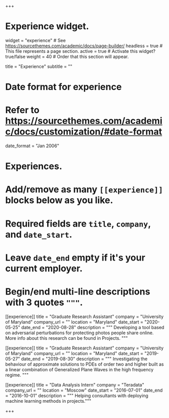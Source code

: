 +++
# Experience widget.
widget = "experience"  # See https://sourcethemes.com/academic/docs/page-builder/
headless = true  # This file represents a page section.
active = true  # Activate this widget? true/false
weight = 40  # Order that this section will appear.

title = "Experience"
subtitle = ""

# Date format for experience
#   Refer to https://sourcethemes.com/academic/docs/customization/#date-format
date_format = "Jan 2006"

# Experiences.
#   Add/remove as many `[[experience]]` blocks below as you like.
#   Required fields are `title`, `company`, and `date_start`.
#   Leave `date_end` empty if it's your current employer.
#   Begin/end multi-line descriptions with 3 quotes `"""`.
[[experience]]
  title = "Graduate Research Assistant"
  company = "University of Maryland"
  company_url = ""
  location = "Maryland"
  date_start = "2020-05-25"
  date_end = "2020-08-28"
  description = """ Developing a tool based on adversarial perturbations for protecting photos people share online. More info about this research can be found in Projects. """


[[experience]]
  title = "Graduate Research Assistant"
  company = "University of Maryland"
  company_url = ""
  location = "Maryland"
  date_start = "2019-05-27"
  date_end = "2019-08-30"
  description = """  Investigating the behaviour of approximate solutions to PDEs of order two and higher built as a linear combination of Generalized Plane Waves in the high frequency regime.  """
  

[[experience]] 
 title = "Data Analysis Intern" 
 company = "Teradata" 
 company_url = "" 
 location = "Moscow" 
 date_start = "2016-07-01" 
 date_end = "2016-10-01" 
 description = """ Helping consultants with deploying machine learning methods in projects."""

+++
